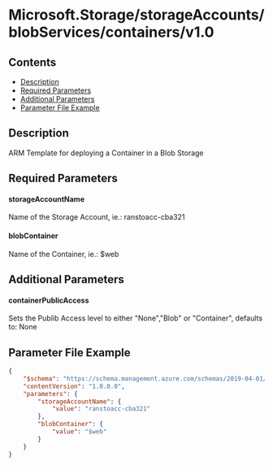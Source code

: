 # Microsoft.Storage/storageAccounts/blobServices/containers/v1.0

## Contents

* [Description](#description)
* [Required Parameters](#required-parameters)
* [Additional Parameters](#additional-parameters)
* [Parameter File Example](#parameter-file-example)

## Description

ARM Template for deploying a Container in a Blob Storage

## Required Parameters

#### storageAccountName

Name of the Storage Account, ie.: ranstoacc-cba321

#### blobContainer

Name of the Container, ie.: $web

## Additional Parameters

#### containerPublicAccess

Sets the Publib Access level to either "None","Blob" or "Container", defaults to: None

## Parameter File Example

```json
{
    "$schema": "https://schema.management.azure.com/schemas/2019-04-01/deploymentParameters.json#",
    "contentVersion": "1.0.0.0",
    "parameters": {
        "storageAccountName": {
            "value": "ranstoacc-cba321"
        },
        "blobContainer": {
            "value": "$web"
        }
    }
}
```